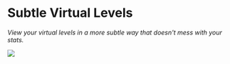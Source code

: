 # Subtle Virtual Levels
*View your virtual levels in a more subtle way that doesn't mess with your stats.*

![](https://user-images.githubusercontent.com/2979691/136811221-6aed3411-fb1e-4cc5-b2c0-357ad4a93692.png)